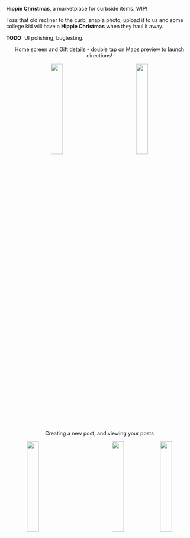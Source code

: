 **Hippie Christmas**, a marketplace for curbside items. WIP!

Toss that old recliner to the curb, snap a photo, upload it to us and some college kid will have a **Hippie Christmas** when they haul it away.

**TODO:**
UI polishing, bugtesting.

<p style="text-align: center;"> Home screen and Gift details - double tap on Maps preview to launch directions! </p>
<div align="center">
  <img src="https://github.com/user-attachments/assets/1d8ed050-71bd-468f-aa1a-505195f0ce35" width="300" style="display: inline-block; margin-right: 100px; width:25%; height: auto"/>
  <img src="https://github.com/user-attachments/assets/ff64785d-9564-4429-bb27-3e9316f0ede1" width="300" style="display: inline-block; width:25%; height: auto"/>
</div>

<p style="text-align: center;"> Creating a new post, and viewing your posts </p>
<div align="center">
  <img src="https://github.com/user-attachments/assets/b936e5a7-9f9b-42d4-932c-36a636908981" width="300" style="display: inline-block; margin-right: 100px;  width:25%; height: auto"/>
  <img src="https://github.com/user-attachments/assets/c2871a29-55af-496b-aa56-251a3b569ff6" width="300" style="display: inline-block; width:25%; height: auto"/>
  <img src="https://github.com/user-attachments/assets/2f7d5c0f-dd4f-47e1-80ba-5144ce5539b4" width="300" style="display: inline-block;  width:25%; height: auto"/>
</div>
